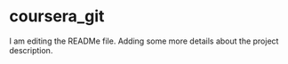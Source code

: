 # coursera_git
I am editing the READMe file. Adding some more details about the project description.

